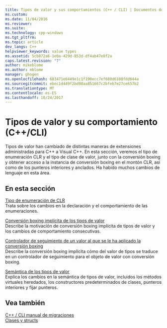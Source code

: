 ```yaml
---
title: Tipos de valor y sus comportamientos (C++ / CLI) | Documentos de Microsoft
ms.custom: 
ms.date: 11/04/2016
ms.reviewer: 
ms.suite: 
ms.technology: cpp-windows
ms.tgt_pltfrm: 
ms.topic: article
dev_langs: C++
helpviewer_keywords: value types
ms.assetid: 5cb872a6-1e0a-429d-853d-df4ab47e8f2a
caps.latest.revision: "7"
author: mikeblome
ms.author: mblome
manager: ghogen
ms.openlocfilehash: 683471e6449e1c1f190ecc7ef680d6108fdd644a
ms.sourcegitcommit: ebec1d449f2bd98aa851667c2bfeb7e27ce657b2
ms.translationtype: MT
ms.contentlocale: es-ES
ms.lasthandoff: 10/24/2017
---
```

# <a name="value-types-and-their-behaviors-ccli"></a>Tipos de valor y su comportamiento (C++/CLI)
Tipos de valor han cambiado de distintas maneras de extensiones administradas para C++ a Visual C++. En esta sección, veremos el tipo de enumeración CLR y el tipo de clase de valor, junto con la conversión boxing y obtener acceso a la instancia de conversión boxing en el montón CLR, así como de los punteros interiores y anclados. Ha habido muchos cambios de lenguaje en esta área.  
  
## <a name="in-this-section"></a>En esta sección  
 [Tipo de enumeración de CLR](../dotnet/value-types-and-their-behaviors-cpp-cli.md)  
 Trata sobre los cambios en la declaración y el comportamiento de las enumeraciones.  
  
 [Conversión boxing implícita de los tipos de valor](../dotnet/implicit-boxing-of-value-types.md)  
 Describe la motivación de conversión boxing implícita de tipos de valor y los cambios de comportamiento consecutivas.  
  
 [Controlador de seguimiento de un valor al que se le ha aplicado la conversión boxing](../dotnet/a-tracking-handle-to-a-boxed-value.md)  
 Describe la conversión boxing implícita cómo del valor de tipos se traduce en un controlador de seguimiento para el objeto de valor con conversión boxing.  
  
 [Semántica de los tipos de valor](../dotnet/value-type-semantics.md)  
 Explica los cambios en la semántica de tipos de valor, incluidos los métodos virtuales heredados, los constructores predeterminados de clases, punteros interiores y fijar punteros.  
  
## <a name="see-also"></a>Vea también  
 [C++ / CLI manual de migraciones](../dotnet/cpp-cli-migration-primer.md)   
 [Clases y structs](../windows/classes-and-structs-cpp-component-extensions.md)